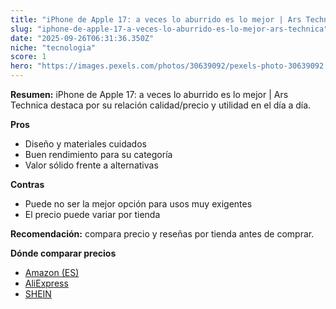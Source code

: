 ```yaml
---
title: "iPhone de Apple 17: a veces lo aburrido es lo mejor | Ars Technica"
slug: "iphone-de-apple-17-a-veces-lo-aburrido-es-lo-mejor-ars-technica"
date: "2025-09-26T06:31:36.350Z"
niche: "tecnologia"
score: 1
hero: "https://images.pexels.com/photos/30639092/pexels-photo-30639092.jpeg?auto=compress&cs=tinysrgb&fit=crop&h=627&w=1200&auto=compress&cs=tinysrgb&w=1200&h=675&fit=crop"
---
```


**Resumen:** iPhone de Apple 17: a veces lo aburrido es lo mejor | Ars Technica destaca por su relación calidad/precio y utilidad en el día a día.

**Pros**
- Diseño y materiales cuidados
- Buen rendimiento para su categoría
- Valor sólido frente a alternativas

**Contras**
- Puede no ser la mejor opción para usos muy exigentes
- El precio puede variar por tienda

**Recomendación:** compara precio y reseñas por tienda antes de comprar.

**Dónde comparar precios**
- [Amazon (ES)](https://www.amazon.es/s?k=iPhone%20de%20Apple%2017%3A%20a%20veces%20lo%20aburrido%20es%20lo%20mejor%20%7C%20Ars%20Technica&tag=teknovashop25-21)
- [AliExpress](https://www.aliexpress.com/wholesale?SearchText=iPhone%20de%20Apple%2017%3A%20a%20veces%20lo%20aburrido%20es%20lo%20mejor%20%7C%20Ars%20Technica)
- [SHEIN](https://www.shein.com/pdsearch/iPhone%20de%20Apple%2017%3A%20a%20veces%20lo%20aburrido%20es%20lo%20mejor%20%7C%20Ars%20Technica)